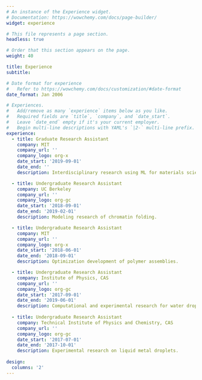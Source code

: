 ```yaml
---
# An instance of the Experience widget.
# Documentation: https://wowchemy.com/docs/page-builder/
widget: experience

# This file represents a page section.
headless: true

# Order that this section appears on the page.
weight: 40

title: Experience
subtitle:

# Date format for experience
#   Refer to https://wowchemy.com/docs/customization/#date-format
date_format: Jan 2006

# Experiences.
#   Add/remove as many `experience` items below as you like.
#   Required fields are `title`, `company`, and `date_start`.
#   Leave `date_end` empty if it's your current employer.
#   Begin multi-line descriptions with YAML's `|2-` multi-line prefix.
experience:
  - title: Graduate Research Assistant
    company: MIT
    company_url: ''
    company_logo: org-x
    date_start: '2019-09-01'
    date_end: ''
    description: Interdisciplinary research using ML for materials science. 

  - title: Undergraduate Research Assistant 
    company: UC Berkeley
    company_url: ''
    company_logo: org-gc
    date_start: '2018-09-01'
    date_end: '2019-02-01'
    description: Modeling research of chromatin folding.

  - title: Undergraduate Research Assistant 
    company: MIT
    company_url: ''
    company_logo: org-x
    date_start: '2018-06-01'
    date_end: '2018-09-01'
    description: Optimization development of polymer assemblies.

  - title: Undergraduate Research Assistant 
    company: Institute of Physics, CAS
    company_url: ''
    company_logo: org-gc
    date_start: '2017-09-01'
    date_end: '2019-06-01'
    description: Computational and experimental research for water droplet wetting and selective transport via nuclear pore complex.
    
  - title: Undergraduate Research Assistant 
    company: Technical Institute of Physics and Chemistry, CAS
    company_url: ''
    company_logo: org-gc
    date_start: '2017-07-01'
    date_end: '2017-10-01'
    description: Experimental research on liquid metal droplets.
    
design:
  columns: '2'
---
```

